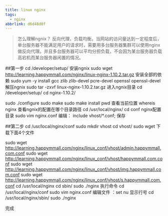 ```yaml
---
title: linux nginx
tags:
  - nginx
abbrlink: d6d48d0f
---
```

> 怎么理解ngnix？
  反向代理，负载均衡。当网站的访问量达到一定程度后，单台服务器不能满足用户的请求时，需要用多台服务器集群可以使用nginx做反向代理。并且多台服务器可以平均分担负载，不会因为某台服务器负载高宕机而某台服务器闲置的情况。

##第一步
cd /developer/setup/
安装ngnix
sudo wget http://learning.happymmall.com/nginx/linux-nginx-1.10.2.tar.gz
安装全部的依赖
sudo yum -y install gcc zlib zlib-devel pcre-devel openssl openssl-devel
解压ngnix
sudo tar -zxvf linux-nginx-1.10.2.tar.gz
进入ngnix目录
cd /developer/setup/
cd nginx-1.10.2/

sudo ./configure
sudo make
sudo make install
pwd            查看当前位置 
whereis nginx  查看ngnix的配置在哪个目录路径
cd /usr/local/nginx/
cd conf     nginx配置目录
sudo vim nginx.conf    编辑： include vhost/*.conf;     保存

##第二步
cd /usr/local/nginx/conf
sudo mkdir vhost 
cd  vhost/
sudo wget    下载下面4个文件

sudo wget http://learning.happymmall.com/nginx/linux_conf/vhost/admin.happymmall.com.conf
sudo wget http://learning.happymmall.com/nginx/linux_conf/vhost/happymmall.com.conf
sudo wget http://learning.happymmall.com/nginx/linux_conf/vhost/img.happymmall.com.conf
sudo wget http://learning.happymmall.com/nginx/linux_conf/vhost/s.happymmall.com.conf
cd /usr/local/nginx
cd sbin/
sudo ./nginx    执行命令
cd /usr/local/nginx/conf
sudo vim nginx.conf  编辑文件
：set nu     显示行号
cd /usr/local/nginx/sbin/
sudo ./nginx


完成
